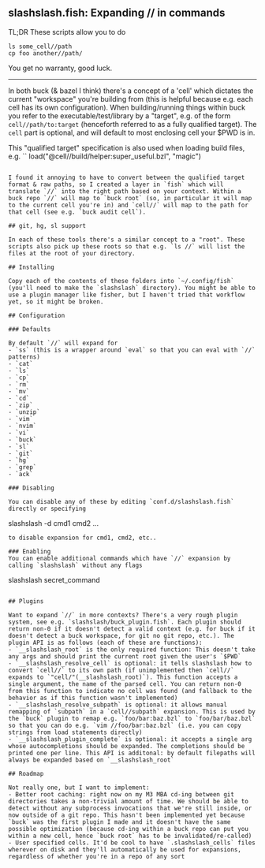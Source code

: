 ## slashslash.fish: Expanding // in commands

TL;DR These scripts allow you to do
```
ls some_cell//path
cp foo another//path/
```

You get no warranty, good luck.

---

In both buck (& bazel I think) there's a concept of a 'cell' which dictates the current "workspace" you're building from (this is helpful because e.g. each cell has its own configuration). When building/running things within buck you refer to the executable/test/library by a "target", e.g. of the form `cell//path/to:target` (henceforth referred to as a fully qualified target). The `cell` part is optional, and will default to most enclosing cell your $PWD is in.

This "qualified target" specification is also used when loading build files, e.g.
``
load("@cell//build/helper:super_useful.bzl", "magic")
```

I found it annoying to have to convert between the qualified target format & raw paths, so I created a layer in `fish` which will translate `//` into the right path based on your context. Within a buck repo `//` will map to `buck root` (so, in particular it will map to the current cell you're in) and `cell//` will map to the path for that cell (see e.g. `buck audit cell`).

## git, hg, sl support

In each of these tools there's a similar concept to a "root". These scripts also pick up these roots so that e.g. `ls //` will list the files at the root of your directory.

## Installing

Copy each of the contents of these folders into `~/.config/fish` (you'll need to make the `slashslash` directory). You might be able to use a plugin manager like fisher, but I haven't tried that workflow yet, so it might be broken.

## Configuration

### Defaults

By default `//` will expand for
- `ss` (this is a wrapper around `eval` so that you can eval with `//` patterns)
- `cat`
- `ls`
- `cp`
- `rm`
- `mv`
- `cd`
- `zip`
- `unzip`
- `vim`
- `nvim`
- `vi`
- `buck`
- `sl`
- `git`
- `hg`
- `grep`
- `ack`

### Disabling

You can disable any of these by editing `conf.d/slashslash.fish` directly or specifying
```
slashslash -d cmd1 cmd2 ...
```
to disable expansion for cmd1, cmd2, etc..

### Enabling
You can enable additional commands which have `//` expansion by calling `slashslash` without any flags
```
slashslash secret_command
```

## Plugins

Want to expand `//` in more contexts? There's a very rough plugin system, see e.g. `slashslash/buck_plugin.fish`. Each plugin should return non-0 if it doesn't detect a valid context (e.g. for buck if it doesn't detect a buck workspace, for git no git repo, etc.). The plugin API is as follows (each of these are functions):
- `__slashslash_root` is the only required function: This doesn't take any args and should print the current root given the user's `$PWD`
- `__slashslash_resolve_cell` is optional: it tells slashslash how to convert `cell//` to its own path (if unimplemented then `cell//` expands to `"cell/"(__slashslash_root)`). This function accepts a single argument, the name of the parsed cell. You can return non-0 from this function to indicate no cell was found (and fallback to the behavior as if this function wasn't implemented)
- `__slashslash_resolve_subpath` is optional: it allows manual remapping of `subpath` in a `cell//subpath` expansion. This is used by the `buck` plugin to remap e.g. `foo/bar:baz.bzl` to `foo/bar/baz.bzl` so that you can do e.g. `vim //foo/bar:baz.bzl` (i.e. you can copy strings from load statements directly)
- `__slashslash_plugin_complete` is optional: it accepts a single arg whose autocompletions should be expanded. The completions should be printed one per line. This API is additonal: by default filepaths will always be expanded based on `__slashslash_root`

## Roadmap

Not really one, but I want to implement:
- Better root caching: right now on my M3 MBA cd-ing between git directories takes a non-trivial amount of time. We should be able to detect without any subprocess invocations that we're still inside, or now outside of a git repo. This hasn't been implemented yet because `buck` was the first plugin I made and it doesn't have the same possible optimization (because cd-ing within a buck repo can put you within a new cell, hence `buck root` has to be invalidated/re-called)
- User specified cells. It'd be cool to have `.slashslash_cells` files wherever on disk and they'll automatically be used for expansions, regardless of whether you're in a repo of any sort
